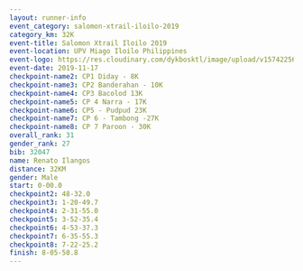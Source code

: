 ```yaml
---
layout: runner-info 
event_category: salomon-xtrail-iloilo-2019 
category_km: 32K 
event-title: Salomon Xtrail Iloilo 2019 
event-location: UPV Miago Iloilo Philippines 
event-logo: https://res.cloudinary.com/dykbosktl/image/upload/v1574225691/Logo/FB_IMG_1574225620888_l04gqf.jpg 
event-date: 2019-11-17 
checkpoint-name2: CP1 Diday - 8K 
checkpoint-name3: CP2 Banderahan - 10K 
checkpoint-name4: CP3 Bacolod 13K 
checkpoint-name5: CP 4 Narra - 17K 
checkpoint-name6: CP5 - Pudpud 23K 
checkpoint-name7: CP 6 - Tambong -27K 
checkpoint-name8: CP 7 Paroon - 30K 
overall_rank: 31
gender_rank: 27
bib: 32047
name: Renato Ilangos
distance: 32KM
gender: Male
start: 0-00.0
checkpoint2: 48-32.0
checkpoint3: 1-20-49.7
checkpoint4: 2-31-55.0
checkpoint5: 3-52-35.4
checkpoint6: 4-53-37.3
checkpoint7: 6-35-55.3
checkpoint8: 7-22-25.2
finish: 8-05-50.8
---
```

